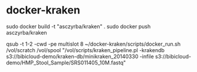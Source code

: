 docker-kraken
=============

sudo docker build -t "asczyrba/kraken" .
sudo docker push asczyrba/kraken

qsub -t 1-2 -cwd -pe multislot 8 ~/docker-kraken/scripts/docker_run.sh /vol/scratch /vol/spool "/vol/scripts/kraken_pipeline.pl -krakendb s3://bibicloud-demo/kraken-db/minikraken_20140330 -infile s3://bibicloud-demo/HMP_Stool_Sample/SRS011405_10M.fastq"


